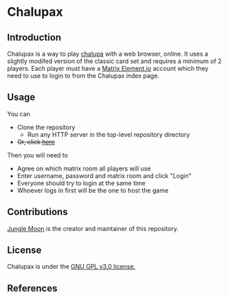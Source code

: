# Chalupax
## Introduction
Chalupax is a way to play [chalupa](https://en.wikipedia.org/wiki/Loter%C3%ADa) with a web browser, online. It uses a slightly modifed version of the classic card set and requires a minimum of 2 players. Each player must have a [Matrix Element.io](https://element.io) account which they need to use to login to from the Chalupax index page.
## Usage
You can
* Clone the repository
	* Run any HTTP server in the top-level repository directory
* ~~Or, click [here](https://newpath7.github.io/chalupax/)~~

Then you will need to
* Agree on which matrix room all players will use
* Enter username, password and matrix room and click "Login"
* Everyone should try to login at the same time
* Whoever logs in first will be the one to host the game

## Contributions
[Jungle Moon](https://github.com/newpath7) is the creator and maintainer of this repository.
## License
Chalupax is under the [GNU GPL v3.0 license.](/LICENSE.txt)
## References

